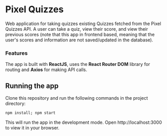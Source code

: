 # Pixel Quizzes

Web application for taking quizzes existing Quizzes fetched from the Pixel Quizzes API. A user can take a quiz, view
their score, and view their previous scores (note that this app in frontend based, meaning that the user's scores and
information are not saved/updated in the database).

### Features

The app is built with **ReactJS**, uses the **React Router DOM** library for routing and **Axios** for making API calls.

## Running the app

Clone this repository and run the following commands in the project directory:

`npm install; npm start`

This will run the app in the development mode. Open http://localhost:3000 to view it in your browser.

